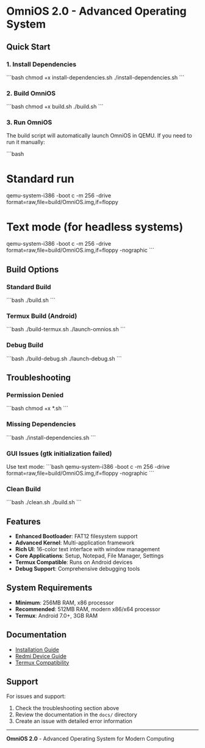 # OmniOS 2.0 - Advanced Operating System

## Quick Start

### 1. Install Dependencies
\`\`\`bash
chmod +x install-dependencies.sh
./install-dependencies.sh
\`\`\`

### 2. Build OmniOS
\`\`\`bash
chmod +x build.sh
./build.sh
\`\`\`

### 3. Run OmniOS
The build script will automatically launch OmniOS in QEMU. If you need to run it manually:

\`\`\`bash
# Standard run
qemu-system-i386 -boot c -m 256 -drive format=raw,file=build/OmniOS.img,if=floppy

# Text mode (for headless systems)
qemu-system-i386 -boot c -m 256 -drive format=raw,file=build/OmniOS.img,if=floppy -nographic
\`\`\`

## Build Options

### Standard Build
\`\`\`bash
./build.sh
\`\`\`

### Termux Build (Android)
\`\`\`bash
./build-termux.sh
./launch-omnios.sh
\`\`\`

### Debug Build
\`\`\`bash
./build-debug.sh
./launch-debug.sh
\`\`\`

## Troubleshooting

### Permission Denied
\`\`\`bash
chmod +x *.sh
\`\`\`

### Missing Dependencies
\`\`\`bash
./install-dependencies.sh
\`\`\`

### GUI Issues (gtk initialization failed)
Use text mode:
\`\`\`bash
qemu-system-i386 -boot c -m 256 -drive format=raw,file=build/OmniOS.img,if=floppy -nographic
\`\`\`

### Clean Build
\`\`\`bash
./clean.sh
./build.sh
\`\`\`

## Features

- **Enhanced Bootloader**: FAT12 filesystem support
- **Advanced Kernel**: Multi-application framework
- **Rich UI**: 16-color text interface with window management
- **Core Applications**: Setup, Notepad, File Manager, Settings
- **Termux Compatible**: Runs on Android devices
- **Debug Support**: Comprehensive debugging tools

## System Requirements

- **Minimum**: 256MB RAM, x86 processor
- **Recommended**: 512MB RAM, modern x86/x64 processor
- **Termux**: Android 7.0+, 3GB RAM

## Documentation

- [Installation Guide](docs/OmniOS-2.0-Features.md)
- [Redmi Device Guide](docs/Redmi-Installation-Guide.md)
- [Termux Compatibility](docs/Termux-Compatibility.md)

## Support

For issues and support:
1. Check the troubleshooting section above
2. Review the documentation in the `docs/` directory
3. Create an issue with detailed error information

---

**OmniOS 2.0** - Advanced Operating System for Modern Computing

